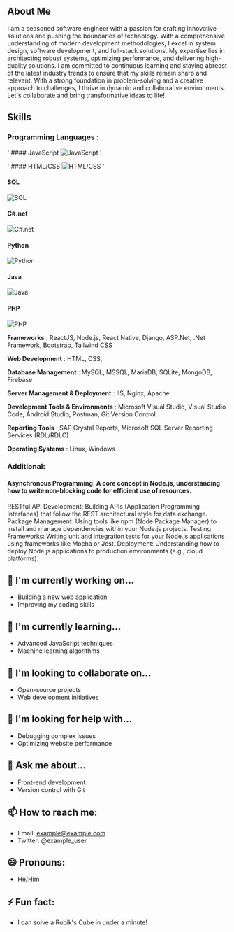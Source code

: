 ## About Me
I am a seasoned software engineer with a passion for crafting innovative solutions and pushing the boundaries of technology. With a comprehensive understanding of modern development methodologies, I excel in system design, software development, and full-stack solutions. My expertise lies in architecting robust systems, optimizing performance, and delivering high-quality solutions. I am committed to continuous learning and staying abreast of the latest industry trends to ensure that my skills remain sharp and relevant. With a strong foundation in problem-solving and a creative approach to challenges, I thrive in dynamic and collaborative environments. Let's collaborate and bring transformative ideas to life!

## Skills
### Programming Languages :
' #### JavaScript
![JavaScript](https://img.shields.io/badge/Progress-95%25-blue?style=for-the-badge&logo=javascript) '

' #### HTML/CSS
![HTML/CSS](https://img.shields.io/badge/Progress-95%25-blue?style=for-the-badge&logo=html5) '

#### SQL
![SQL](https://img.shields.io/badge/Progress-90%25-blue?style=for-the-badge&logo=sql)

#### C#.net
![C#.net](https://img.shields.io/badge/Progress-90%25-blue?style=for-the-badge&logo=csharp)

#### Python
![Python](https://img.shields.io/badge/Progress-60%25-blue?style=for-the-badge&logo=python)

#### Java
![Java](https://img.shields.io/badge/Progress-50%25-blue?style=for-the-badge&logo=java)

#### PHP
![PHP](https://img.shields.io/badge/Progress-50%25-blue?style=for-the-badge&logo=php)


**Frameworks** :  ReactJS, Node.js, React Native, Django, ASP.Net, .Net Framework, Bootstrap, Tailwind CSS

**Web Development** : HTML, CSS,

**Database Management** : MySQL, MSSQL, MariaDB, SQLite, MongoDB, Firebase

**Server Management & Deployment** : IIS, Nginx, Apache

**Development Tools & Environments** : Microsoft Visual Studio, Visual Studio Code, Android Studio, Postman, Git Version Control

**Reporting Tools** : SAP Crystal Reports, Microsoft SQL Server Reporting Services (RDL/RDLC)

**Operating Systems** : Linux, Windows 

### Additional:
#### Asynchronous Programming: A core concept in Node.js, understanding how to write non-blocking code for efficient use of resources.
RESTful API Development: Building APIs (Application Programming Interfaces) that follow the REST architectural style for data exchange.
Package Management: Using tools like npm (Node Package Manager) to install and manage dependencies within your Node.js projects.
Testing Frameworks: Writing unit and integration tests for your Node.js applications using frameworks like Mocha or Jest.
Deployment: Understanding how to deploy Node.js applications to production environments (e.g., cloud platforms).




## 🔭 I'm currently working on...
- Building a new web application
- Improving my coding skills

## 🌱 I'm currently learning...
- Advanced JavaScript techniques
- Machine learning algorithms

## 👯 I'm looking to collaborate on...
- Open-source projects
- Web development initiatives

## 🤔 I'm looking for help with...
- Debugging complex issues
- Optimizing website performance

## 💬 Ask me about...
- Front-end development
- Version control with Git

## 📫 How to reach me:
- Email: example@example.com
- Twitter: @example_user

## 😄 Pronouns:
- He/Him

## ⚡ Fun fact:
- I can solve a Rubik's Cube in under a minute!
